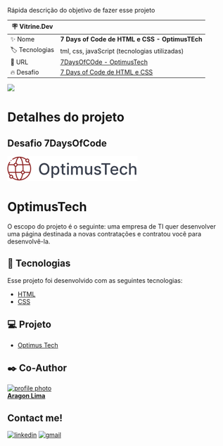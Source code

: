 Rápida descrição do objetivo de fazer esse projeto

| :placard: Vitrine.Dev |     |
| -------------  | --- |
| :sparkles: Nome        | **7 Days of Code de HTML e CSS - OptimusTEch**
| :label: Tecnologias |  tml, css, javaScript (tecnologias utilizadas)
| :rocket: URL         | [7DaysOfCOde - OptimusTech](https://aragonense.github.io/7DaysOfCode/)
| :fire: Desafio     | [7 Days of Code de HTML e CSS](https://7daysofcode.io/matricula/html-css)

<!-- Inserir imagem com a #vitrinedev ao final do link -->
![](https://via.placeholder.com/1200x500.png?text=imagem+lindona+do+meu+projeto#vitrinedev)

# Detalhes do projeto


## Desafio 7DaysOfCode
![](https://github.com/aragonense/7DaysOfCode/blob/master/img/_Button%20base.svg)


# [](https://github.com/aragonense/7DaysOfCode)OptimusTech 

O escopo do projeto é o seguinte: uma empresa de TI quer desenvolver uma página destinada a novas contratações e contratou você para desenvolvê-la.

## [](https://github.com/pejamp/adopet-alurachallenge#-tecnologias)🧪  Tecnologias

Esse projeto foi desenvolvido com as seguintes tecnologias:

-   [HTML](https://www.typescriptlang.org/)
-   [CSS](https://vitejs.dev/)


## [](https://github.com/pejamp/adopet-alurachallenge#-projeto)💻  Projeto

-   [Optimus Tech](https://aragonense.github.io/7DaysOfCode)

## [](https://github.com/aragonense/alurabooks/#%EF%B8%8F-author)✒️  Co-Author

[![profile photo](https://avatars.githubusercontent.com/u/982084?v=4)  
**Aragon Lima**](https://github.com/aragonense/
)[](https://github.com/aragonense)  

## [](https://github.com/pejamp/adopet-alurachallenge#contact-me)Contact me!

[![linkedin](https://camo.githubusercontent.com/10fcc3fc61bbf146537c4f6f5a59a340bd9d030a583f74cce7123bb1faba08b0/68747470733a2f2f696d672e736869656c64732e696f2f62616467652f6c696e6b6564696e2d3041363643323f7374796c653d666f722d7468652d6261646765266c6f676f3d6c696e6b6564696e266c6f676f436f6c6f723d7768697465)](https://www.linkedin.com/in/aragonense/)  [![gmail](https://camo.githubusercontent.com/dd314b9eda8fcaf95d3a00b3494697921dca50bf711c9035effd6c22b83304e1/68747470733a2f2f696d672e736869656c64732e696f2f62616467652f676d61696c2d6331343433383f7374796c653d666f722d7468652d6261646765266c6f676f3d676d61696c266c6f676f436f6c6f723d7768697465)](mailto:aragonense@gmail.com)
